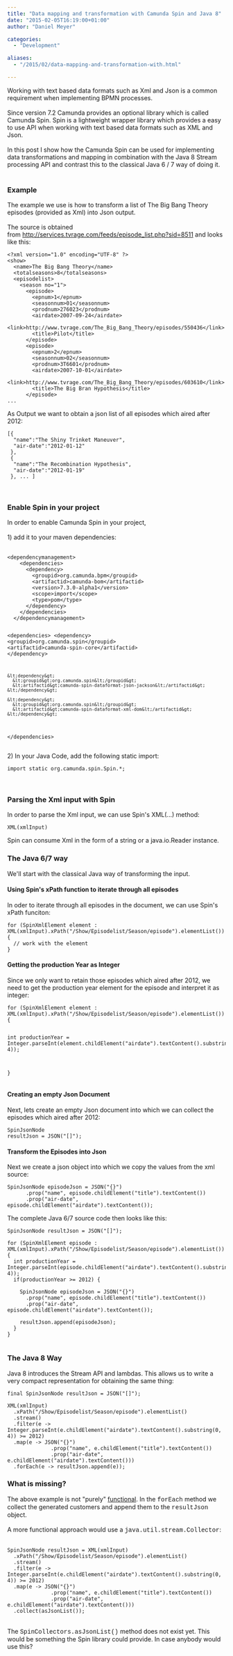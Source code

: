 ```yaml
---
title: "Data mapping and transformation with Camunda Spin and Java 8"
date: "2015-02-05T16:19:00+01:00"
author: "Daniel Meyer"

categories:
  - "Development"

aliases:
  - "/2015/02/data-mapping-and-transformation-with.html"

---
```


<div>Working with text based data formats such as Xml and Json is a common requirement when implementing BPMN processes.<br />
<br />
Since version 7.2 Camunda provides an optional library which is called Camunda Spin. Spin is a lightweight wrapper library which provides a easy to use API when working with text based data formats such as XML and Json.</div><div><br />
</div><div>In this post I show how the Camunda Spin can be used for implementing data transformations and mapping in combination with the Java 8 Stream processing API and contrast this to the classical Java 6 / 7 way of doing it.<br />
<br />
<a name='more'></a></div><h3>Example</h3><div>The example we use is how to transform a list of The Big Bang Theory episodes (provided as Xml) into Json output.</div><div><br />
</div><div>The source is obtained from&nbsp;<a href="http://services.tvrage.com/feeds/episode_list.php?sid=8511">http://services.tvrage.com/feeds/episode_list.php?sid=8511</a>&nbsp;and looks like this:</div><pre class="prettyprint"><code class="language-xml">&lt;?xml version="1.0" encoding="UTF-8" ?&gt;
&lt;show&gt;
  &lt;name&gt;The Big Bang Theory&lt;/name&gt;
  &lt;totalseasons&gt;8&lt;/totalseasons&gt;
  &lt;episodelist&gt;
    &lt;season no="1"&gt;
      &lt;episode&gt;
        &lt;epnum&gt;1&lt;/epnum&gt;
        &lt;seasonnum&gt;01&lt;/seasonnum&gt;
        &lt;prodnum&gt;276023&lt;/prodnum&gt;
        &lt;airdate&gt;2007-09-24&lt;/airdate&gt;
        &lt;link&gt;http://www.tvrage.com/The_Big_Bang_Theory/episodes/550436&lt;/link&gt;
        &lt;title&gt;Pilot&lt;/title&gt;
      &lt;/episode&gt;
      &lt;episode&gt;
        &lt;epnum&gt;2&lt;/epnum&gt;
        &lt;seasonnum&gt;02&lt;/seasonnum&gt;
        &lt;prodnum&gt;3T6601&lt;/prodnum&gt;
        &lt;airdate&gt;2007-10-01&lt;/airdate&gt;
        &lt;link&gt;http://www.tvrage.com/The_Big_Bang_Theory/episodes/603610&lt;/link&gt;
        &lt;title&gt;The Big Bran Hypothesis&lt;/title&gt;
      &lt;/episode&gt;
...
</code></pre>As Output we want to obtain a json list of all episodes which aired after 2012: <br />
<pre class="prettyprint"><code class="language-json">[{
  "name":"The Shiny Trinket Maneuver",
  "air-date":"2012-01-12"
 },
 {
  "name":"The Recombination Hypothesis",
  "air-date":"2012-01-19"
 }, ... ]
</code></pre><br />
<h3>Enable Spin in your project </h3>In order to enable Camunda Spin in your project,<br />
<br />
1) add it to your maven dependencies:<br />
<br />
<pre class="prettyprint"><code class="language-xml">&lt;dependencymanagement&gt;
    &lt;dependencies&gt;
      &lt;dependency&gt;
        &lt;groupid&gt;org.camunda.bpm&lt;/groupid&gt;
        &lt;artifactid&gt;camunda-bom&lt;/artifactid&gt;
        &lt;version&gt;7.3.0-alpha1&lt;/version&gt;
        &lt;scope&gt;import&lt;/scope&gt;
        &lt;type&gt;pom&lt;/type&gt;
      &lt;/dependency&gt;
    &lt;/dependencies&gt;
  &lt;/dependencymanagement&gt;

  &lt;dependencies&gt;
    &lt;dependency&gt;
      &lt;groupid&gt;org.camunda.spin&lt;/groupid&gt;
      &lt;artifactid&gt;camunda-spin-core&lt;/artifactid&gt;
    &lt;/dependency&gt;

    &lt;dependency&gt;
      &lt;groupid&gt;org.camunda.spin&lt;/groupid&gt;
      &lt;artifactid&gt;camunda-spin-dataformat-json-jackson&lt;/artifactid&gt;
    &lt;/dependency&gt;

    &lt;dependency&gt;
      &lt;groupid&gt;org.camunda.spin&lt;/groupid&gt;
      &lt;artifactid&gt;camunda-spin-dataformat-xml-dom&lt;/artifactid&gt;
    &lt;/dependency&gt;
  &lt;/dependencies&gt;
</code></pre>2) In your Java Code, add the following static import:  <br />
<pre class="prettyprint"><code class="language-java">import static org.camunda.spin.Spin.*;</code></pre><br />
<h3>Parsing the Xml input with Spin</h3><div>In order to parse the Xml input, we can use Spin's XML(...) method:</div><div></div><pre class="prettyprint"><code class="language-java">XML(xmlInput)</code></pre><div></div><div>Spin can consume Xml in the form of a string or a java.io.Reader instance.<br />
<h3>The Java 6/7 way</h3></div><div>We'll start with the classical Java way of transforming the input.</div><div><h4>Using Spin's xPath function to iterate through all episodes</h4></div><div>In oder to iterate through all episodes in the document, we can use Spin's xPath funciton:</div><div></div><div><pre class="prettyprint"><code class="language-java">for (SpinXmlElement element : XML(xmlInput).xPath("/Show/Episodelist/Season/episode").elementList()) {
  // work with the element        
}
</code></pre><h4>Getting the production Year as Integer</h4><div>Since we only want to retain those episodes which aired after 2012, we need to get the production year element for the episode and interpret it as integer:</div></div><pre class="prettyprint"><code class="language-java">for (SpinXmlElement element : XML(xmlInput).xPath("/Show/Episodelist/Season/episode").elementList()) {

  int productionYear = Integer.parseInt(element.childElement("airdate").textContent().substring(0, 4));

}</code></pre><h4>Creating an empty Json Document</h4><div>Next, lets create an empty Json document into which we can collect the episodes which aired after 2012:</div><div></div><pre class="prettyprint"><code class="language-java">SpinJsonNode resultJson = JSON("[]");</code></pre><h4>Transform the Episodes into Json </h4>Next we create a json object into which we copy the values from the xml source:  <br />
<pre class="prettyprint"><code class="language-java">SpinJsonNode episodeJson = JSON("{}")
      .prop("name", episode.childElement("title").textContent())
      .prop("air-date", episode.childElement("airdate").textContent());
</code></pre>The complete Java 6/7 source code then looks like this:  <br />
<pre class="prettyprint"><code class="language-java">SpinJsonNode resultJson = JSON("[]");

for (SpinXmlElement episode : XML(xmlInput).xPath("/Show/Episodelist/Season/episode").elementList()) {
  int productionYear = Integer.parseInt(episode.childElement("airdate").textContent().substring(0, 4));
  if(productionYear &gt;= 2012) {
    
    SpinJsonNode episodeJson = JSON("{}")
      .prop("name", episode.childElement("title").textContent())
      .prop("air-date", episode.childElement("airdate").textContent());
    
    resultJson.append(episodeJson);
  }
}
</code></pre><pre></pre><h3>The Java 8 Way</h3>Java 8 introduces the Stream API and lambdas. This allows us to write a very compact representation for obtaining the same thing:  <br />
<pre class="prettyprint"><code class="language-java">final SpinJsonNode resultJson = JSON("[]");

XML(xmlInput)
  .xPath("/Show/Episodelist/Season/episode").elementList()
  .stream()
  .filter(e -&gt; Integer.parseInt(e.childElement("airdate").textContent().substring(0, 4)) &gt;= 2012)
  .map(e -&gt; JSON("{}")
              .prop("name", e.childElement("title").textContent())
              .prop("air-date", e.childElement("airdate").textContent()))
  .forEach(e -&gt; resultJson.append(e));
</code></pre><h3>What is missing?</h3>The above example is not "purely" <a href="http://en.wikipedia.org/wiki/Functional_programming">functional</a>. In the <span style="font-family: Courier New, Courier, monospace;">forEach</span> method we collect the generated customers and append them to the <span style="font-family: Courier New, Courier, monospace;">resultJson</span> object.<br />
<br />
A more functional approach would use a <span style="font-family: Courier New, Courier, monospace;">java.util.stream.Collector</span>:<br />
<br />
<pre class="prettyprint"><code class="language-java">SpinJsonNode resultJson = XML(xmlInput)
  .xPath("/Show/Episodelist/Season/episode").elementList()
  .stream()
  .filter(e -&gt; Integer.parseInt(e.childElement("airdate").textContent().substring(0, 4)) &gt;= 2012)
  .map(e -&gt; JSON("{}")
              .prop("name", e.childElement("title").textContent())
              .prop("air-date", e.childElement("airdate").textContent()))
  .collect(asJsonList());
</code></pre><br />
The <span style="font-family: Courier New, Courier, monospace;">SpinCollectors.asJsonList()</span> method does not exist yet. This would be something the Spin library could provide. In case anybody would use this? <br />
